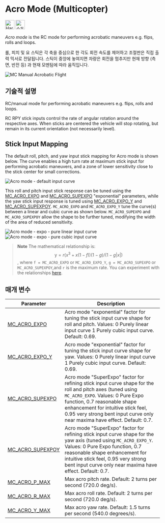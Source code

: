 # Acro Mode (Multicopter)

[<img src="../../assets/site/difficulty_hard.png" title="Hard to fly" width="30px" />](../getting_started/flight_modes.md#key_difficulty)&nbsp;[<img src="../../assets/site/remote_control.svg" title="수동 / 원격 제어 필요" width="30px" />](../getting_started/flight_modes.md#key_manual)&nbsp;

*Acro mode* is the RC mode for performing acrobatic maneuvers e.g. flips, rolls and loops.

롤, 피치 및 요 스틱은 각 축을 중심으로 한 각도 회전 속도를 제어하고 조절판은 직접 출력 믹서로 전달됩니다. 스틱이 중앙에 놓여지면 차량은 회전을 멈추지만 현재 방향 (측면, 반전 등) 과 현재 모멘텀에 따라 움직입니다.

![MC Manual Acrobatic Flight](../../images/flight_modes/manual_acrobatic_MC.png)

<!-- image above incorrect: https://github.com/PX4/px4_user_guide/issues/182 -->

## 기술적 설명

RC/manual mode for performing acrobatic maneuvers e.g. flips, rolls and loops.

RC RPY stick inputs control the rate of angular rotation around the respective axes. When sticks are centered the vehicle will stop rotating, but remain in its current orientation (not necessarily level).

## Stick Input Mapping

The default roll, pitch, and yaw input stick mapping for Acro mode is shown below. The curve enables a high turn rate at maximum stick input for performing acrobatic maneuvers, and a zone of lower sensitivity close to the stick center for small corrections.

![Acro mode - default input curve](../../images/flight_modes/acro_mc_input_curve_expo_superexpo_default.png)

This roll and pitch input stick response can be tuned using the [MC_ACRO_EXPO](#MC_ACRO_EXPO) and [MC_ACRO_SUPEXPO](#MC_ACRO_SUPEXPO) "exponential" parameters, while the yaw stick input response is tuned using [MC_ACRO_EXPO_Y](#MC_ACRO_EXPO_Y) and [MC_ACRO_SUPEXPOY](#MC_ACRO_SUPEXPOY). `MC_ACRO_EXPO` and `MC_ACRO_EXPO_Y` tune the curve(s) between a linear and cubic curve as shown below. `MC_ACRO_SUPEXPO` and `MC_ACRO_SUPEXPOY` allow the shape to be further tuned, modifying the width of the area of reduced sensitivity.

![Acro mode - expo - pure linear input curve](../../images/flight_modes/acro_mc_input_curve_expo_linear.png) ![Acro mode - expo - pure cubic input curve](../../images/flight_modes/acro_mc_input_curve_expo_cubic.png)

> **Note** The mathematical relationship is: $$\mathrm{y} = r(x^3 + x(1-f)) (1-g)/(1-g |x|)$$, where `f = MC_ACRO_EXPO` or `MC_ACRO_EXPO_Y`, `g = MC_ACRO_SUPEXPO` or `MC_ACRO_SUPEXPOY`,and `r` is the maximum rate. You can experiment with the relationships [here](https://www.desmos.com/calculator/yty5kgurmc).

## 매개 변수

| Parameter                                                                                                 | Description                                                                                                                                                                                                                                                                                       |
| --------------------------------------------------------------------------------------------------------- | ------------------------------------------------------------------------------------------------------------------------------------------------------------------------------------------------------------------------------------------------------------------------------------------------- |
| <span id="MC_ACRO_EXPO"></span>[MC_ACRO_EXPO](../advanced_config/parameter_reference.md#MC_ACRO_EXPO)         | Acro mode "exponential" factor for tuning the stick input curve shape for roll and pitch. Values: 0 Purely linear input curve 1 Purely cubic input curve. Default: 0.69.                                                                                                                          |
| <span id="MC_ACRO_EXPO_Y"></span>[MC_ACRO_EXPO_Y](../advanced_config/parameter_reference.md#MC_ACRO_EXPO_Y)     | Acro mode "exponential" factor for tuning the stick input curve shape for yaw. Values: 0 Purely linear input curve 1 Purely cubic input curve. Default: 0.69.                                                                                                                                     |
| <span id="MC_ACRO_SUPEXPO"></span>[MC_ACRO_SUPEXPO](../advanced_config/parameter_reference.md#MC_ACRO_SUPEXPO)   | Acro mode "SuperExpo" factor for refining stick input curve shape for the roll and pitch axes (tuned using `MC_ACRO_EXPO`. Values: 0 Pure Expo function, 0.7 reasonable shape enhancement for intuitive stick feel, 0.95 very strong bent input curve only near maxima have effect. Default: 0.7. |
| <span id="MC_ACRO_SUPEXPOY"></span>[MC_ACRO_SUPEXPOY](../advanced_config/parameter_reference.md#MC_ACRO_SUPEXPOY) | Acro mode "SuperExpo" factor for refining stick input curve shape for the yaw axis (tuned using `MC_ACRO_EXPO_Y`. Values: 0 Pure Expo function, 0.7 reasonable shape enhancement for intuitive stick feel, 0.95 very strong bent input curve only near maxima have effect. Default: 0.7.          |
| <span id="MC_ACRO_P_MAX"></span>[MC_ACRO_P_MAX](../advanced_config/parameter_reference.md#MC_ACRO_P_MAX)       | Max acro pitch rate. Default: 2 turns per second (720.0 deg/s).                                                                                                                                                                                                                                   |
| <span id="MC_ACRO_R_MAX"></span>[MC_ACRO_R_MAX](../advanced_config/parameter_reference.md#MC_ACRO_R_MAX)       | Max acro roll rate. Default: 2 turns per second (720.0 deg/s).                                                                                                                                                                                                                                    |
| <span id="MC_ACRO_Y_MAX"></span>[MC_ACRO_Y_MAX](../advanced_config/parameter_reference.md#MC_ACRO_Y_MAX)       | Max acro yaw rate. Default: 1.5 turns per second (540.0 degrees/s).                                                                                                                                                                                                                               |